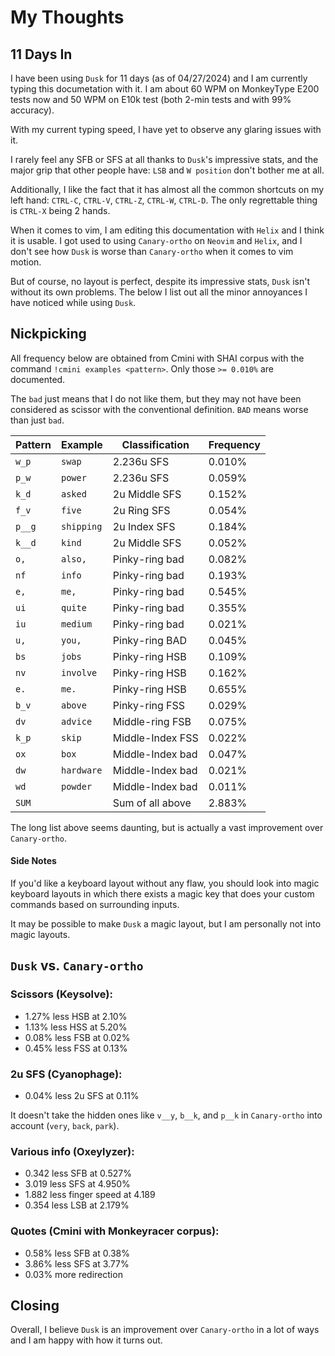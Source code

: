 # My Thoughts
<!-- toc -->

## 11 Days In
I have been using `Dusk` for 11 days (as of 04/27/2024) and I am currently typing this documetation with it. I am about 60 WPM on MonkeyType E200 tests now and 50 WPM on E10k test (both 2-min tests and with 99% accuracy).

With my current typing speed, I have yet to observe any glaring issues with it. 

I rarely feel any SFB or SFS at all thanks to `Dusk`'s impressive stats, and the major grip that other people have: `LSB` and `W position` don't bother me at all. 

Additionally, I like the fact that it has almost all the common shortcuts on my left hand: 
`CTRL-C`, `CTRL-V`, `CTRL-Z`, `CTRL-W`, `CTRL-D`. The only regrettable thing is `CTRL-X` being 2 hands.

When it comes to vim, I am editing this documentation with `Helix` and I think it is usable. I got used to using `Canary-ortho` on `Neovim` and `Helix`, and I don't see how `Dusk` is worse than `Canary-ortho` when it comes to vim motion.


But of course, no layout is perfect, despite its impressive stats, `Dusk` isn't without its own problems. The below I list out all the minor annoyances I have noticed while using `Dusk`.

## Nickpicking
All frequency below are obtained from Cmini with SHAI corpus
with the command ```!cmini examples <pattern>```. Only those `>= 0.010%` are documented.

The `bad` just means that I do not like them, but they may not have been considered as scissor with the conventional definition.
`BAD` means worse than just `bad`.

| Pattern | Example    | Classification   | Frequency| 
|---------|------------|------------------|----------|
| `w_p`   | `swap`     | 2.236u SFS       | 0.010%   |
| `p_w`   | `power`    | 2.236u SFS       | 0.059%   |
| `k_d`   | `asked`    | 2u Middle SFS    | 0.152%   |
| `f_v`   | `five`     | 2u Ring SFS      | 0.054%   |
| `p__g`  | `shipping` | 2u Index SFS     | 0.184%   |
| `k__d`  | `kind`     | 2u Middle SFS    | 0.052%   |
| `o,`    | `also,`    | Pinky-ring bad   | 0.082%   |
| `nf`    | `info`     | Pinky-ring bad   | 0.193%   |
| `e,`    | `me,`      | Pinky-ring bad   | 0.545%   |
| `ui`    | `quite`    | Pinky-ring bad   | 0.355%   |
| `iu`    | `medium`   | Pinky-ring bad   | 0.021%   |
| `u,`    | `you,`     | Pinky-ring BAD   | 0.045%   |
| `bs`    | `jobs`     | Pinky-ring HSB   | 0.109%   |
| `nv`    | `involve`  | Pinky-ring HSB   | 0.162%   |
| `e.`    | `me.`      | Pinky-ring HSB   | 0.655%   |
| `b_v`   | `above`    | Pinky-ring FSS   | 0.029%   |
| `dv`    | `advice`   | Middle-ring FSB  | 0.075%   |
| `k_p`   | `skip`     | Middle-Index FSS | 0.022%   |
| `ox`    | `box`      | Middle-Index bad | 0.047%   |
| `dw`    | `hardware` | Middle-Index bad | 0.021%   |
| `wd`    | `powder`   | Middle-Index bad | 0.011%   | 
| `SUM`   |            | Sum of all above | 2.883%   | 

The long list above seems daunting, but is actually a vast improvement over `Canary-ortho`.

#### Side Notes
If you'd like a keyboard layout without any flaw, you should look into magic keyboard layouts in which there exists a magic key that does your custom commands based on surrounding inputs.

It may be possible to make `Dusk` a magic layout, but I am personally not into magic layouts.

## `Dusk` vs. `Canary-ortho`

### Scissors (Keysolve):
- 1.27% less HSB at 2.10%
- 1.13% less HSS at 5.20%
- 0.08% less FSB at 0.02%
- 0.45% less FSS at 0.13%

### 2u SFS (Cyanophage):
- 0.04% less 2u SFS at 0.11%

It doesn't take the hidden ones like `v__y`, `b__k`, and `p__k` in `Canary-ortho` into account (`very`, `back`, `park`).

### Various info (Oxeylyzer):
- 0.342 less SFB at 0.527%
- 3.019 less SFS at 4.950%
- 1.882 less finger speed at 4.189 
- 0.354 less LSB at 2.179%

### Quotes (Cmini with Monkeyracer corpus):
- 0.58% less SFB at 0.38%
- 3.86% less SFS at 3.77%
- 0.03% more redirection

## Closing
Overall, I believe `Dusk` is an improvement over `Canary-ortho` in a lot of ways and I am happy with how it turns out.
